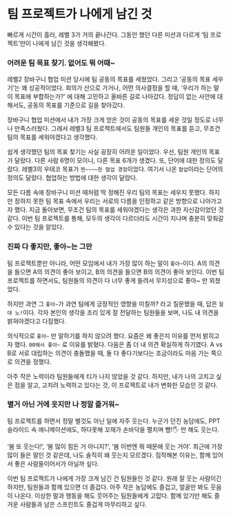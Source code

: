 # 팀 프로젝트가 나에게 남긴 것

빠르게 시간이 흘러, 레벨 3가 거의 끝나간다. 그동안 했던 다른 미션과 다르게 ‘팀 프로젝트’만이 나에게 남긴 것을 생각해봤다.

### 어려운 팀 목표 찾기. 없어도 뭐 어때~

레벨2 장바구니 협업 미션 당시에 팀 공동의 목표를 세웠었다. 그리고 ‘공동의 목표 세우기’는 꽤 성공적이었다. 회의가 산으로 가거나, 어떤 의사결정을 할 때, ‘우리가 하는 말이 목표에 부합하는가?’ 에 대해 고민하고 올바른 길로 나아갔다. 정답이 없는 사안에 대해서도, 공동의 목표를 기준으로 길을 찾아갔다.

장바구니 협업 미션에서 내가 가장 크게 얻은 것이 공동의 목표를 세운 것일 정도로 너무나 만족스러웠다. 그래서 레벨3 팀 프로젝트에서도 팀원들 개인의 목표를 듣고, 무조건 팀의 목표를 세워야겠다고 생각했다.

쉽게 생각했던 팀의 목표 찾기는 사실 굉장히 어려운 일이었다. 우선, 팀원 개인의 목표가 달랐다. 다른 사람 6명이 모이니, 다른 목표 6개가 생겼다. 또, 단어에 대한 정의도 달랐다. 레벨3의 우테코 목표가 `찐~~~~한 협업 경험`이었다. 여기서 나온 `협업`이라는 단어의 정의도 달랐다. 협업하는 방법에 대한 생각이 달랐다.

모든 다름 속에 장바구니 미션 때처럼 딱 정해진 우리 팀의 목표는 세우지 못했다. 하지만 정하지 못한 팀 목표 속에서 우리는 서로의 다름을 인정하고 같은 방향으로 나아가고자 했다. 지금 돌아보면, 무조건 팀의 목표를 세워야겠다는 생각은 과한 자신감이었던 것 같다. 이번 팀 프로젝트를 통해, 모두의 생각이 다르더라도 시간이 지나며 충분히 맞춰갈 수 있다는 것을 알았다.

### 진짜 다 좋지만, 좋아~는 그만

팀 프로젝트뿐만 아니라, 어떤 모임에서 내가 가장 많이 하는 말이 `좋아~`이다. A의 의견을 들으면 A의 의견이 좋아 보이고, B의 의견을 들으면 B의 의견이 좋아 보인다. 이번 팀 프로젝트를 하면서도, 팀원들의 의견이 다 너무 좋게 들려서 무지성으로 좋아~ 만 외쳤었다.

하지만 과연 그 `좋아~`가 과연 팀에게 긍정적인 영향을 미칠까? 라고 질문했을 때, 답은 `절대 노!`이다. 각자 본인의 생각을 조리 있게 잘 전달하는 팀원들을 보며, 나도 내 의견을 밝혀야겠다고 다짐했다.

의식적으로 `좋아~` 만 말하기를 하지 않으려 했다. 요즘은 왜 좋은지 이유를 먼저 밝히고자 했다. `00해서 좋아~` 로 이유를 밝혔다. 다음은 좀 더 내 의견 확실하게 하기였다. A vs B로 서로 대립하는 의견이 충돌했을 때, 둘 다 좋다기보다는 조금이라도 마음 가는 쪽으로 의견을 정했다.

아주 작은 노력이라 팀원들에게 티가 나지 않았을 것 같다. 하지만, 내가 나의 고치고 싶은 점을 알고, 고치려 노력하고 있다는 것, 이 프로젝트로 내가 변화한 모습인 것 같다.

### 별거 아닌 거에 웃지만 나 정말 즐거워~

팀 프로젝트를 하면서 정말 별것도 아닌 일에 자주 웃는다. 누군가 던진 농담에도, PPT 슬라이드 속 애니메이션에도, 하다못해 꼬재가 손바닥을 펼치며 빰!🖐 만 해도 웃는다. 

‘봄 또 웃는다!’, ‘봄 많이 힘든 거 아니지?’, ‘봄 이번엔 뭐 때문에 웃는 거야’. 최근에 가장 많이 들은 말인 것 같은데, 나도 솔직히 왜 웃는지 모르겠다. 짐작해본 이유는, 함께 있어서 좋은 사람들이어서가 아닐까 싶다. 

이번 팀 프로젝트가 나에게 가장 크게 남긴 건 팀원들인 것 같다. 원래 잘 웃는 사람이긴 하지만, 팀원들과 함께 있으면 더 즐겁다. 아주 작은 농담에도 즐겁고, 얼굴만 봐도 웃음이 나온다. 이상한 말과 행동을 해도 웃어주는 팀원들에게 고맙다. 함께 있기만 해도 즐거운 사람들과 남은 스프린트도 즐겁게 마무리하고 싶다.
